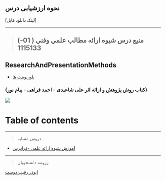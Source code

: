 ## نحوه ارزشیابی درس

[لینک دانلود فایل]

---------------

>## (منبع درس شيوه ارائه مطالب علمي وفني ( 01-1115133


## ResearchAndPresentationMethods

- [پاورپوینت ها]()
    
###    (کتاب روش پژوهش و ارائه اثر علی شاعیدی - احمد فراهی - پیام نور)

<a href=""><img src="https://github.com/AliRazavi-edu/PNU_3991/blob/master/image/ResearchAndPresentationMethods1.png"> </a>
# Table of contents







------------------

> دروس مشابه

- [آموزش شیوه ارائه علمی -فرادرس](https://faradars.org/courses/fvacw9403-scientific-presentation)

---

> رزومه دانشجویان

[ابوذر رقيب دوست](https://jabozaroid.github.io/)
